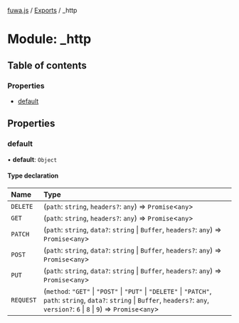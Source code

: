 [fuwa.js](../README.md) / [Exports](../modules.md) / \_http

# Module: \_http

## Table of contents

### Properties

- [default](_http.md#default)

## Properties

### default

• **default**: `Object`

#### Type declaration

| Name | Type |
| :------ | :------ |
| `DELETE` | (`path`: `string`, `headers?`: `any`) => `Promise`<`any`\> |
| `GET` | (`path`: `string`, `headers?`: `any`) => `Promise`<`any`\> |
| `PATCH` | (`path`: `string`, `data?`: `string` \| `Buffer`, `headers?`: `any`) => `Promise`<`any`\> |
| `POST` | (`path`: `string`, `data?`: `string` \| `Buffer`, `headers?`: `any`) => `Promise`<`any`\> |
| `PUT` | (`path`: `string`, `data?`: `string` \| `Buffer`, `headers?`: `any`) => `Promise`<`any`\> |
| `REQUEST` | (`method`: ``"GET"`` \| ``"POST"`` \| ``"PUT"`` \| ``"DELETE"`` \| ``"PATCH"``, `path`: `string`, `data?`: `string` \| `Buffer`, `headers?`: `any`, `version?`: ``6`` \| ``8`` \| ``9``) => `Promise`<`any`\> |
